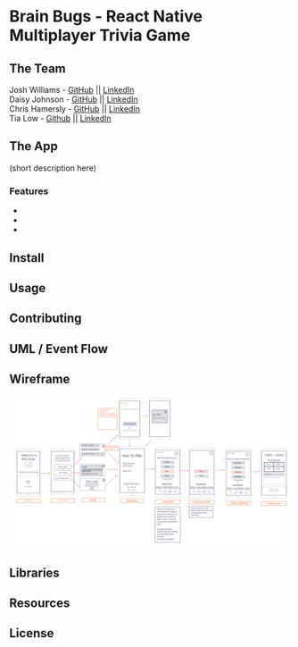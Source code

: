 # Brain Bugs - React Native Multiplayer Trivia Game

## The Team
   
Josh Williams - [GitHub](https://github.com/jswill88) || [LinkedIn](https://www.linkedin.com/in/joshua-s-williams/)      
Daisy Johnson - [GitHub](https://github.com/daisyjanejohnson) || [LinkedIn](https://www.linkedin.com/in/daisyjane-johnson/)      
Chris Hamersly - [GitHub](https://github.com/christopherhamersly) || [LinkedIn](https://www.linkedin.com/in/christopher-hamersly/)             
Tia Low - [Github](https://github.com/TiaLow) || [LinkedIn](https://www.linkedin.com/in/tia-low/)

## The App

(short description here)

### Features

- 
- 
- 

## Install

## Usage

## Contributing

## UML / Event Flow

## Wireframe
![wireframe image](assets/wireframe.png)

## Libraries

## Resources

## License
